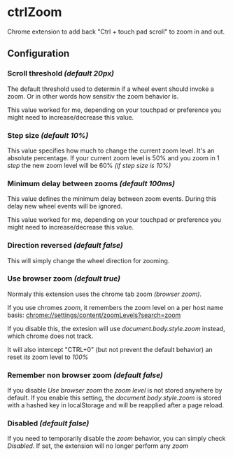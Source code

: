 # ctrlZoom
Chrome extension to add back "Ctrl + touch pad scroll" to zoom in and out.

## Configuration
### Scroll threshold _(default 20px)_
The default threshold used to determin if a wheel event should invoke a zoom. Or in other words how sensitiv the zoom behavior is.

This value worked for me, depending on your touchpad or preference you might need to increase/decrease this value.

### Step size _(default 10%)_
This value specifies how much to change the current zoom level. It's an absolute percentage.
If your current zoom level is 50% and you zoom in 1 _step_ the new zoom level will be 60% _(if step size is 10%)_

### Minimum delay between zooms _(default 100ms)_
This value defines the minimum delay between zoom events.
During this delay new wheel events will be ignored.

This value worked for me, depending on your touchpad or preference you might need to increase/decrease this value.

### Direction reversed _(default false)_
This will simply change the wheel direction for zooming.

### Use browser zoom _(default true)_
Normaly this extension uses the chrome tab zoom _(browser zoom)_.

If you use chromes _zoom_, it remembers the zoom level on a per host name basis: <chrome://settings/content/zoomLevels?search=zoom>

If you disable this, the extesion will use _document.body.style.zoom_ instead, which chrome does not track.

It will also intercept "CTRL+0" (but not prevent the default behavior) an reset _its_ zoom level to _100%_

### Remember non browser zoom _(default false)_
If you disable _Use browser zoom_ the _zoom level_ is not stored anywhere by default.
If you enable this setting, the _document.body.style.zoom_ is stored with a hashed key in localStorage and will be reapplied after a page reload.

### Disabled _(default false)_
If you need to temporarily disable the _zoom_ behavior, you can simply check _Disabled_.
If set, the extension will no longer perform any _zoom_